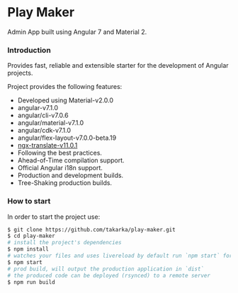 # Play Maker

Admin App built using Angular 7 and Material 2.

### Introduction

Provides fast, reliable and extensible starter for the development of Angular projects.

Project provides the following features:

- Developed using Material-v2.0.0
- angular-v7.1.0
- angular/cli-v7.0.6
- angular/material-v7.1.0
- angular/cdk-v7.1.0
- angular/flex-layout-v7.0.0-beta.19
- [ngx-translate-v11.0.1](https://github.com/ngx-translate)
- Following the best practices.
- Ahead-of-Time compilation support.
- Official Angular i18n support.
- Production and development builds.
- Tree-Shaking production builds.

### How to start

In order to start the project use:

```bash
$ git clone https://github.com/takarka/play-maker.git
$ cd play-maker
# install the project's dependencies
$ npm install
# watches your files and uses livereload by default run `npm start` for a dev server. Navigate to `http://localhost:4200/`. The app will automatically reload if you change any of the source files.
$ npm start
# prod build, will output the production application in `dist`
# the produced code can be deployed (rsynced) to a remote server
$ npm run build
```
